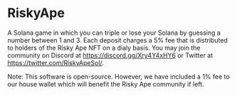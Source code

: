 # RiskyApe
A Solana game in which you can triple or lose your Solana by guessing a number between 1 and 3. Each deposit charges a 5% fee that is distributed to holders of the Risky Ape NFT on a dialy basis. You may join the community on Discord at https://discord.gg/Xry4Y4xHY6 or Twitter at https://twitter.com/RiskyApeSol/.

Note: This software is open-source. However, we have included a 1% fee to our house wallet which will benefit the Risky Ape community if left.
